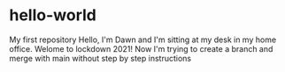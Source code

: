 # hello-world
My first repository
Hello, I'm Dawn and I'm sitting at my desk in my home office. Welome to lockdown 2021!
Now I'm trying to create a branch and merge with main without step by step instructions

